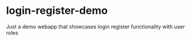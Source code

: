 # login-register-demo
Just a demo webapp that showcases login register functionality with user roles
